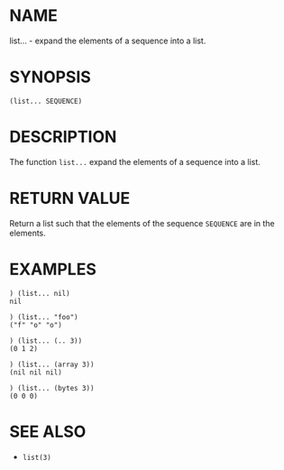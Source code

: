 # NAME
list... - expand the elements of a sequence into a list.

# SYNOPSIS

    (list... SEQUENCE)

# DESCRIPTION
The function `list...` expand the elements of a sequence into a list.

# RETURN VALUE
Return a list such that the elements of the sequence `SEQUENCE` are in the elements.

# EXAMPLES

    ) (list... nil)
    nil
    
    ) (list... "foo")
    ("f" "o" "o")
    
    ) (list... (.. 3))
    (0 1 2)
    
    ) (list... (array 3))
    (nil nil nil)
    
    ) (list... (bytes 3))
    (0 0 0)

# SEE ALSO
- `list(3)`
